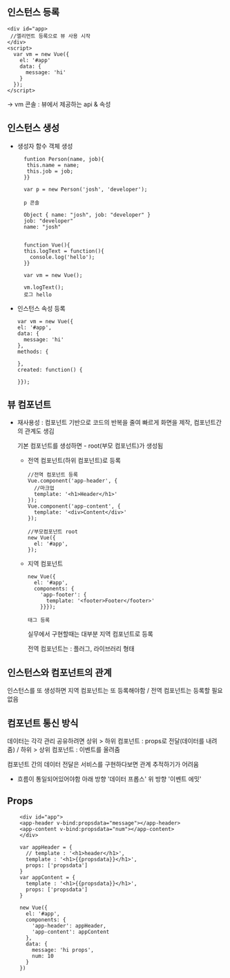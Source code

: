 ## 인스턴스 등록

    <div id="app>
     //엘리먼트 등록으로 뷰 사용 시작
    </div>
    <script>
      var vm = new Vue({
        el: '#app'
        data: {
          message: 'hi'
        }
      });
    </script>

-> vm 콘솔 : 뷰에서 제공하는 api & 속성

## 인스턴스 생성

- 생성자 함수 객체 생성

        funtion Person(name, job){
         this.name = name;
         this.job = job;
        }}
        
        var p = new Person('josh', 'developer');
        
        p 콘솔
        
        Object { name: "josh", job: "developer" }
        job: "developer"
        name: "josh"
      
      
        function Vue(){
        this.logText = function(){
          console.log('hello');
        }}
      
        var vm = new Vue();
      
        vm.logText();
        로그 hello

- 인스턴스 속성 등록

      var vm = new Vue({
      el: '#app',
      data: {
        message: 'hi'
      },
      methods: {
    
      },
      created: function() {
    
      }});

## 뷰 컴포넌트

- 재사용성 : 컴포넌트 기반으로 코드의 반복을 줄여 빠르게 화면을 제작, 컴포넌트간의 관계도 생김

  기본 컴포넌트를 생성하면 - root(부모 컴포넌트)가 생성됨

  - 전역 컴포넌트(하위 컴포넌트)로 등록
    
      <!-- #app인스턴스 -->
      <div id="app">
        <app-header></app-header>
        <app-content></app-content>
      </div>
  
        //전역 컴포넌트 등록
        Vue.component('app-header', {
          //마크업
          template: '<h1>Header</h1>'
        });
        Vue.component('app-content', {
          template: '<div>Content</div>'
        });
    
        //부모컴포넌트 root
        new Vue({
          el: '#app',
        });

  - 지역 컴포넌트

        new Vue({
          el: '#app',
          components: {
            'app-footer': {
              template: '<footer>Footer</footer>'
            }}});

        태그 등록

    실무에서 구현할때는 대부분 지역 컴포넌트로 등록

    전역 컴포넌트는 : 플러그, 라이브러리 형태

## 인스턴스와 컴포넌트의 관계

인스턴스를 또 생성하면 지역 컴포넌트는 또 등록해야함 / 전역 컴포넌트는 등록할 필요 없음

## 컴포넌트 통신 방식

데이터는 각각 관리 공유하려면 상위 > 하위 컴포넌트 : props로 전달(데이터를 내려줌) / 하위 > 상위 컴포넌트 : 이벤트를 올려줌

컴포넌트 간의 데이터 전달은 서비스를 구현하다보면 관계 추적하기가 어려움

- 흐름이 통일되어있어야함 아래 방향 '데이터 프롭스' 위 방향 '이벤트 에밋'

## Props

        <div id="app">
        <app-header v-bind:propsdata="message"></app-header>
        <app-content v-bind:propsdata="num"></app-content>
        </div>
        
        var appHeader = {
          // template : '<h1>header</h1>',
          template : '<h1>{{propsdata}}</h1>',
          props: ['propsdata']
        }
        var appContent = {
          template : '<h1>{{propsdata}}</h1>',
          props: ['propsdata']
        }
        
        new Vue({
          el: '#app',
          components: {
            'app-header': appHeader,
            'app-content': appContent
          },
          data: {
            message: 'hi props',
            num: 10
          }
        })
